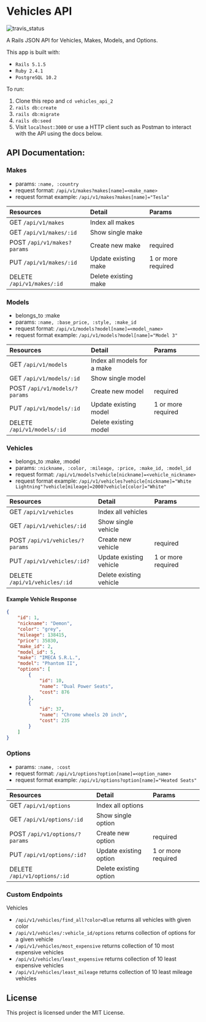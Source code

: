 # Vehicles API

![travis_status](https://travis-ci.org/podoglyph/vehicles_api_2.svg?branch=master)

A Rails JSON API for Vehicles, Makes, Models, and Options.

This app is built with:

* `Rails 5.1.5`
* `Ruby 2.4.1`
* `PostgreSQL 10.2`

To run:

1. Clone this repo and `cd vehicles_api_2`
3. `rails db:create`
4. `rails db:migrate`
5. `rails db:seed`
5.  Visit `localhost:3000` or use a HTTP client such as Postman to interact with the API using the docs below.

## API Documentation:

### Makes

* params: `:name, :country`
* request format: `/api/v1/makes?makes[name]=<make_name>`
* request format example: `/api/v1/makes?makes[name]="Tesla"`

| Resources | Detail | Params |
| :-------- |:-------| :-------|
| GET `/api/v1/makes` | Index all makes | |
| GET `/api/v1/makes/:id` | Show single make | |
| POST `/api/v1/makes?params` | Create new make | required |
| PUT `/api/v1/makes/:id` | Update existing make | 1 or more required|
| DELETE `/api/v1/makes/:id` | Delete existing make | |


### Models
* belongs_to :make
* params: `:name, :base_price, :style, :make_id`
* request format: `/api/v1/models?model[name]=<model_name>`
* request format example: `/api/v1/models?model[name]="Model 3"`

| Resources | Detail | Params |
| :-------- |:-------| :-------|
| GET `/api/v1/models` | Index all models for a make | |
| GET `/api/v1/models/:id` | Show single model | |
| POST `/api/v1/models/?params` | Create new model | required |
| PUT `/api/v1/models/:id` | Update existing model | 1 or more required |
| DELETE `/api/v1/models/:id` | Delete existing model | |


### Vehicles
* belongs_to :make, :model
* params: `:nickname, :color, :mileage, :price, :make_id, :model_id`
* request format: `/api/v1/models?vehicle[nickname]=<vehicle_nickname>`
* request format example: `/api/v1/vehicles?vehicle[nickname]="White Lightning"?vehicle[mileage]=2000?vehicle[color]="White"`

| Resources | Detail | Params |
| :-------- |:-------|:------|
| GET `/api/v1/vehicles` | Index all vehicles | |
| GET `/api/v1/vehicles/:id` | Show single vehicle | |
| POST `/api/v1/vehicles/?params` | Create new vehicle | required |
| PUT `/api/v1/vehicles/:id?` | Update existing vehicle | 1 or more required |
| DELETE `/api/v1/vehicles/:id` | Delete existing vehicle | |

#### Example Vehicle Response
```json
{
    "id": 1,
    "nickname": "Demon",
    "color": "grey",
    "mileage": 138415,
    "price": 35830,
    "make_id": 2,
    "model_id": 5,
    "make": "IMECA S.R.L.",
    "model": "Phantom II",
    "options": [
        {
            "id": 10,
            "name": "Dual Power Seats",
            "cost": 876
        },
        {
            "id": 37,
            "name": "Chrome wheels 20 inch",
            "cost": 235
        }
    ]
}
```

### Options
* params: `:name, :cost`
* request format: `/api/v1/options?option[name]=<option_name>`
* request format example: `/api/v1/options?option[name]="Heated Seats"`

| Resources | Detail | Params |
| :-------- |:-------|:-------|
| GET `/api/v1/options` | Index all options | |
| GET `/api/v1/options/:id` | Show single option | |
| POST `/api/v1/options/?params` | Create new option | required |
| PUT `/api/v1/options/:id?` | Update existing option | 1 or more required |
| DELETE `/api/v1/options/:id` | Delete existing option | |


### Custom Endpoints

Vehicles
* `/api/v1/vehicles/find_all?color=Blue` returns all vehicles with given color
* `/api/v1/vehicles/:vehicle_id/options` returns collection of options for a given vehicle
* `/api/v1/vehicles/most_expensive` returns collection of 10 most expensive vehicles
* `/api/v1/vehicles/least_expensive` returns collection of 10 least expensive vehicles
* `/api/v1/vehicles/least_mileage` returns collection of 10 least mileage vehicles

## License

This project is licensed under the MIT License.
